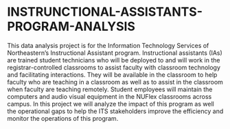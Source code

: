 # INSTRUNCTIONAL-ASSISTANTS-PROGRAM-ANALYSIS
This data analysis project is for the Information Technology Services of Northeastern’s Instructional Assistant program. Instructional assistants (IAs) are trained student technicians who will be deployed to and will work in the registrar-controlled classrooms to assist faculty with classroom technology and facilitating interactions. They will be available in the classroom to help faculty who are teaching in a classroom as well as to assist in the classroom when faculty are teaching remotely. Student employees will maintain the computers and audio visual equipment in the NUFlex classrooms across campus. In this project we will analyze the impact of this program as well the operational gaps to help the ITS stakeholders improve the efficiency and monitor the operations of this program.
